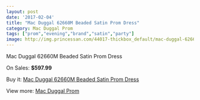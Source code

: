 ```yaml
---
layout: post
date: '2017-02-04'
title: "Mac Duggal 62660M Beaded Satin Prom Dress"
category: Mac Duggal Prom
tags: ["prom","evening","brand","satin","party"]
image: http://img.princessan.com/44017-thickbox_default/mac-duggal-62660m-beaded-satin-prom-dress.jpg
---
```

Mac Duggal 62660M Beaded Satin Prom Dress

On Sales: **$597.99**
<a href="https://www.princessan.com/en/mac-duggal-prom/20469-mac-duggal-62660m-beaded-satin-prom-dress.html"><amp-img layout="responsive" width="600" height="600" src="//img.princessan.com/44017-thickbox_default/mac-duggal-62660m-beaded-satin-prom-dress.jpg" alt="Mac Duggal 62660M Beaded Satin Prom Dress 0" /></a>
<a href="https://www.princessan.com/en/mac-duggal-prom/20469-mac-duggal-62660m-beaded-satin-prom-dress.html"><amp-img layout="responsive" width="600" height="600" src="//img.princessan.com/44019-thickbox_default/mac-duggal-62660m-beaded-satin-prom-dress.jpg" alt="Mac Duggal 62660M Beaded Satin Prom Dress 1" /></a>
<a href="https://www.princessan.com/en/mac-duggal-prom/20469-mac-duggal-62660m-beaded-satin-prom-dress.html"><amp-img layout="responsive" width="600" height="600" src="//img.princessan.com/44018-thickbox_default/mac-duggal-62660m-beaded-satin-prom-dress.jpg" alt="Mac Duggal 62660M Beaded Satin Prom Dress 2" /></a>

Buy it: [Mac Duggal 62660M Beaded Satin Prom Dress](https://www.princessan.com/en/mac-duggal-prom/20469-mac-duggal-62660m-beaded-satin-prom-dress.html "Mac Duggal 62660M Beaded Satin Prom Dress")

View more: [Mac Duggal Prom](https://www.princessan.com/en/42-mac-duggal-prom "Mac Duggal Prom")